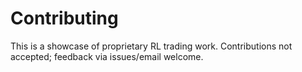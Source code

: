 # Contributing
This is a showcase of proprietary RL trading work. Contributions not accepted; feedback via issues/email welcome.